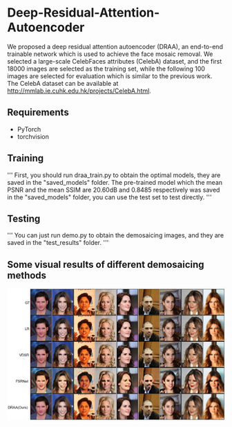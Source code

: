 # Deep-Residual-Attention-Autoencoder
We proposed a deep residual attention autoencoder (DRAA), an end-to-end trainable network which is used to achieve the face mosaic removal. We selected a large-scale CelebFaces attributes (CelebA) dataset, and the first 18000 images are selected as the training set, while the following 100 images are selected for evaluation which is similar to the previous work. The CelebA dataset can be available at http://mmlab.ie.cuhk.edu.hk/projects/CelebA.html.
## Requirements
* PyTorch
* torchvision
## Training
''' First, you should run draa_train.py to obtain the optimal models, they are saved in the "saved_models" folder. The pre-trained model which the mean PSNR and the mean SSIM are 20.60dB and 0.8485 respectively was saved in the "saved_models" folder, you can use the test set to test directly. '''
## Testing
''' You can just run demo.py to obtain the demosaicing images, and they are saved in the "test_results" folder. '''
## Some visual results of different demosaicing methods
![Image text](https://raw.githubusercontent.com/FrankMinions/Deep-Residual-Attention-Autoencoder/main/visual_results.png)
